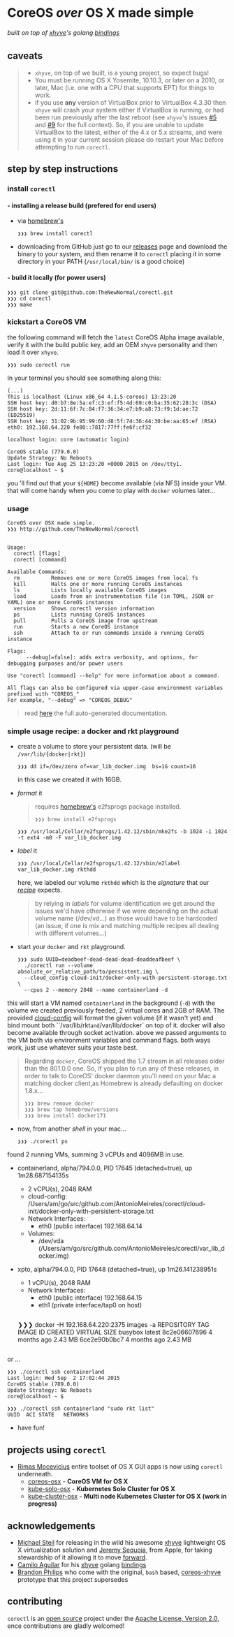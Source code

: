 # CoreOS _over_ OS X made simple
###### built on top of [xhyve](https://github.com/xhyve-xyz/xhyve)'s _golang_ [bindings](https://github.com/hooklift/xhyve)

**caveats**
-----------

 > - `xhyve`, on top of we built, is a young project, so expect bugs!
 > - You must be running OS X Yosemite, 10.10.3, or later on a 2010,
 >   or later, Mac (i.e. one with a CPU that supports EPT) for things to work.
 > - if you use **any** version of VirtualBox prior to VirtualBox 4.3.30 then
 >   `xhyve` will crash your system either if VirtualBox is running, or had been
 >   run previously after the last reboot (see `xhyve`'s issues
 >   [#5](https://github.com/mist64/xhyve/issues/5) and
 >   [#9](https://github.com/mist64/xhyve/issues/9) for the full context). So,
 >   if you are unable to update VirtualBox to the latest, either of the 4.x or
 >   5.x streams, and were using it in your current session please do restart
 >   your Mac before attempting to run `corectl`.


## step by step instructions

### install `corectl`
#### - installing a release build (prefered for end users)
 - via [homebrew's](http://brew.sh)
    ```
    ❯❯❯ brew install corectl
    ```
 - downloading from GitHub
    just go to our [releases](https://github.com/TheNewNormal/corectl/releases) page
    and download the binary to your system, and then rename it to `corectl` placing
    it in some directory in your PATH (`/usr/local/bin/` is a good choice)

#### - build it locally (for power users)
```
❯❯❯ git clone git@github.com:TheNewNormal/corectl.git
❯❯❯ cd corectl
❯❯❯ make
```
### kickstart a CoreOS VM
the following command will fetch the `latest` CoreOS Alpha image
available, verify it with the build public key, add an OEM `xhyve`
personality and then load it over `xhyve`.

```
❯❯❯ sudo corectl run

```

In your terminal you should see something along this:

```
(...)
This is localhost (Linux x86_64 4.1.5-coreos) 13:23:20
SSH host key: d0:b7:8e:5a:ef:c3:ef:f5:4d:69:c0:ba:35:62:28:3c (DSA)
SSH host key: 2d:11:6f:7c:84:f7:36:34:e7:b9:a8:73:f9:1d:ae:72 (ED25519)
SSH host key: 31:02:9b:95:99:60:d8:5f:74:36:44:30:be:aa:65:ef (RSA)
eth0: 192.168.64.220 fe80::7817:77ff:fe6f:cf32

localhost login: core (automatic login)

CoreOS stable (779.0.0)
Update Strategy: No Reboots
Last login: Tue Aug 25 13:23:20 +0000 2015 on /dev/tty1.
core@localhost ~ $
```
you 'll find out that your `${HOME}` become available (via NFS) inside your VM.
that will come handy when you come to play with `docker` volumes later...

### usage
```
CoreOS over OSX made simple.
❯❯❯ http://github.com/TheNewNormal/corectl


Usage:
  corectl [flags]
  corectl [command]

Available Commands:
  rm          Removes one or more CoreOS images from local fs
  kill        Halts one or more running CoreOS instances
  ls          Lists locally available CoreOS images
  load        Loads from an instrumentation file (in TOML, JSON or YAML) one or more CoreOS instances
  version     Shows corectl version information
  ps          Lists running CoreOS instances
  pull        Pulls a CoreOS image from upstream
  run         Starts a new CoreOS instance
  ssh         Attach to or run commands inside a running CoreOS instance

Flags:
      --debug[=false]: adds extra verbosity, and options, for debugging purposes and/or power users

Use "corectl [command] --help" for more information about a command.

All flags can also be configured via upper-case environment variables prefixed with "COREOS_"
For example, "--debug" => "COREOS_DEBUG"
```
> read [here](documentation/markdown/corectl.md) the full
> auto-generated documentation.

### simple usage recipe: a docker and rkt playground
- create a volume to store your persistent data. (will be
  `/var/lib/{docker|rkt}`)
  ```
  ❯❯❯ dd if=/dev/zero of=var_lib_docker.img  bs=1G count=16
  ```
  in this case we created it with 16GB.

- *format* it
  > requires [homebrew's](http://brew.sh) e2fsprogs package installed.
  >
  > `❯❯❯ brew install e2fsprogs`

  ```
  ❯❯❯ /usr/local/Cellar/e2fsprogs/1.42.12/sbin/mke2fs -b 1024 -i 1024 -t ext4 -m0 -F var_lib_docker.img
  ```

- *label* it
  ```
  ❯❯❯ /usr/local/Cellar/e2fsprogs/1.42.12/sbin/e2label var_lib_docker.img rkthdd
  ```
  here, we labeled our volume `rkthdd` which is the *signature* that our
  [*recipe*](cloud-init/docker-only-with-persistent-storage.txt) expects.

  >by relying in *labels* for volume identification we get around the issues we'd
  >have otherwise if we were depending on the actual volume name (/dev/vd...) as
  >those would have to be hardcoded (an issue, if one is mix and matching
  >multiple recipes all dealing with different volumes...)

- start your `docker` and `rkt` playground.
  ```
  ❯❯❯ sudo UUID=deadbeef-dead-dead-dead-deaddeafbeef \
    ./corectl run --volume absolute_or_relative_path/to/persistent.img \
    --cloud_config cloud-init/docker-only-with-persistent-storage.txt \
    --cpus 2 --memory 2048 --name containerland -d
  ```
 this will start a VM named `containerland` in the background (`-d`) with the
 volume we created previously feeded, 2 virtual cores and 2GB of RAM. The
 provided [cloud-config](cloud-init/docker-only-with-persistent-storage.txt)
 will format the given volume (if it wasn't yet) and bind mount both
 ``/var/lib/rkt` and `/var/lib/docker` on top of it. docker will also become
 available through socket activation. above we passed arguments to the VM both
 via environment variables and command flags. both ways work, just use whatever
 suits your taste best.

 > Regarding `docker`, CoreOS shipped the 1.7 stream in all releases older than
 > the 801.0.0 one. So, if you plan to run any of these releases, in order
 > to talk to CoreOS' docker daemon you'll need on your Mac a matching docker
 client,as Homebrew is already defaulting on docker 1.8.x...
 > ```
 > ❯❯❯ brew remove docker
 > ❯❯❯ brew tap homebrew/versions
 > ❯❯❯ brew install docker171
 > ```

- now, from another *shell* in your mac...

  ```
  ❯❯❯ ./corectl ps
found 2 running VMs, summing 3 vCPUs and 4096MB in use.
- containerland, alpha/794.0.0, PID 17645 (detached=true), up 1m28.687154135s
  - 2 vCPU(s), 2048 RAM
  - cloud-config: /Users/am/go/src/github.com/AntonioMeireles/corectl/cloud-init/docker-only-with-persistent-storage.txt
  - Network Interfaces:
    - eth0 (public interface) 192.168.64.14
  - Volumes:
    - /dev/vda (/Users/am/go/src/github.com/AntonioMeireles/corectl/var_lib_docker.img)
- xpto, alpha/794.0.0, PID 17648 (detached=true), up 1m26.141238951s
  - 1 vCPU(s), 2048 RAM
  - Network Interfaces:
    - eth0 (public interface) 192.168.64.15
    - eth1 (private interface/tap0 on host)

  ```

  ```
  ❯❯❯ docker -H 192.168.64.220:2375 images -a
  REPOSITORY          TAG                 IMAGE ID            CREATED             VIRTUAL SIZE
  busybox             latest              8c2e06607696        4 months ago        2.43 MB
  <none>              <none>              6ce2e90b0bc7        4 months ago        2.43 MB
  <none>              <none>
  ```
or ...

  ```
  ❯❯❯ ./corectl ssh containerland
  Last login: Wed Sep  2 17:02:44 2015
  CoreOS stable (789.0.0)
  Update Strategy: No Reboots
  core@localhost ~ $
  ```
  ```
  ❯❯❯ ./corectl ssh containerland "sudo rkt list"
  UUID	ACI	STATE	NETWORKS

  ```
- have fun!

## projects using `corectl`
- [Rimas Mocevicius](https://github.com/rimusz) entire toolset of OS X GUI apps
is now using `corectl` underneath.
  - [coreos-osx](https://github.com/TheNewNormal/coreos-osx) - **CoreOS VM for OS X**
  - [kube-solo-osx](https://github.com/TheNewNormal/kube-solo-osx) -
 **Kubernetes Solo Cluster for OS X**
  - [kube-cluster-osx](https://github.com/TheNewNormal/kube-cluster-osx) -
 **Multi node Kubernetes Cluster for OS X (work in progress)**

## acknowledgements
-  [Michael Steil](https://github.com/mist64) for releasing in the wild his
   awesome [xhyve](https://github.com/mist64/xhyve) lightweight OS X
   virtualization solution and [Jeremy Sequoia](https://github.com/jeremyhu),
   from Apple, for taking stewardship of it allowing it to move
   [forward](https://github.com/xhyve-xyz).
-  [Camilo Aguilar](https://github.com/c4milo) for his
   [xhyve](https://github.com/mist64/xhyve) golang
   [bindings](https://github.com/hooklift/xhyve)
-  [Brandon Philips](https://github.com/philips) who come with the
   original, `bash` based, [coreos-xhyve](https://github.com/coreos/coreos-xhyve)
   prototype that this project supersedes

## contributing
`corectl` is an [open source](http://opensource.org/osd) project under the
[Apache License, Version 2.0](http://opensource.org/licenses/Apache-2.0), ence
contributions are gladly welcomed!
